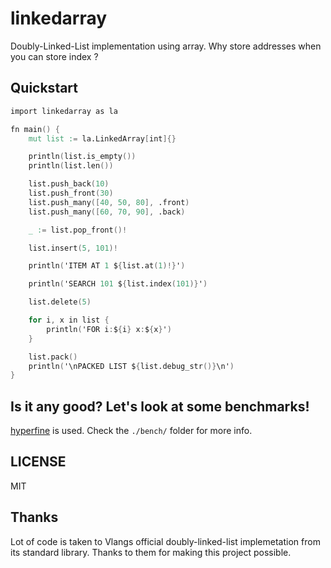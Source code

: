 # linkedarray

Doubly-Linked-List implementation using array. Why store addresses when you can store index ?

## Quickstart

```v
import linkedarray as la

fn main() {
	mut list := la.LinkedArray[int]{}

	println(list.is_empty())
	println(list.len())

	list.push_back(10)
	list.push_front(30)
	list.push_many([40, 50, 80], .front)
	list.push_many([60, 70, 90], .back)

	_ := list.pop_front()!

	list.insert(5, 101)!

	println('ITEM AT 1 ${list.at(1)!}')

	println('SEARCH 101 ${list.index(101)}')

	list.delete(5)

	for i, x in list {
		println('FOR i:${i} x:${x}')
	}

	list.pack()
	println('\nPACKED LIST ${list.debug_str()}\n')
}
```

## Is it any good? Let's look at some benchmarks!

[hyperfine](https://github.com/sharkdp/hyperfine) is used.
Check the `./bench/` folder for more info.

## LICENSE

MIT

## Thanks

Lot of code is taken to Vlangs official doubly-linked-list implemetation from its standard library. Thanks to them for making this project possible.